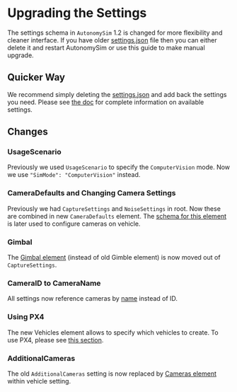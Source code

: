 # Upgrading the Settings

The settings schema in `AutonomySim` 1.2 is changed for more flexibility and cleaner interface. If you have older [settings.json](settings.md) file then you can either delete it and restart AutonomySim or use this guide to make manual upgrade.

## Quicker Way

We recommend simply deleting the [settings.json](settings.md) and add back the settings you need.
Please see [the doc](settings.md) for complete information on available settings.

## Changes

### UsageScenario

Previously we used `UsageScenario` to specify the `ComputerVision` mode. Now we use `"SimMode": "ComputerVision"` instead.

### CameraDefaults and Changing Camera Settings

Previously we had `CaptureSettings` and `NoiseSettings` in root. Now these are combined in new `CameraDefaults` element. The [schema for this element](settings.md#camera_settings) is later used to configure cameras on vehicle.

### Gimbal

The [Gimbal element](settings.md#Gimbal) (instead of old Gimble element) is now moved out of `CaptureSettings`.

### CameraID to CameraName

All settings now reference cameras by [name](image_apis.md#available_cameras) instead of ID.

### Using PX4

The new Vehicles element allows to specify which vehicles to create. To use PX4, please see [this section](settings.md#using_px4).

### AdditionalCameras

The old `AdditionalCameras` setting is now replaced by [Cameras element](settings.md#Common_Vehicle_Setting) within vehicle setting.
